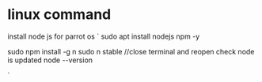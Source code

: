 # linux command

install node js for parrot os
`
sudo apt install nodejs npm -y

sudo npm install -g n
sudo n stable
//close terminal and reopen check node is updated
node --version

`
